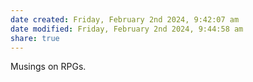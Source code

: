 ```yaml
---
date created: Friday, February 2nd 2024, 9:42:07 am
date modified: Friday, February 2nd 2024, 9:44:58 am
share: true
---
```


Musings on RPGs. 